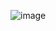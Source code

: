![image](https://user-images.githubusercontent.com/51505384/218584277-32f2d3a4-8644-4084-9ec7-3c6be7d58891.png)
